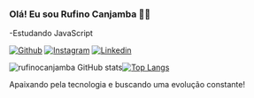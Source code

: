
### Olá! Eu sou Rufino Canjamba 🖐🏾

-Estudando JavaScript

[![Github](	https://img.shields.io/badge/GitHub-100000?style=for-the-badge&logo=github&logoColor=white)](https://github.com/rufinocanjamba)
[![Instagram](https://img.shields.io/badge/Instagram-E4405F?style=for-the-badge&logo=instagram&logoColor=white)](instagram.com/rufinocanjamba/)
[![Linkedin](https://img.shields.io/badge/LinkedIn-0077B5?style=for-the-badge&logo=linkedin&logoColor=white)](https://www.linkedin.com/in/rufino-canjamba-163b97243/)

![rufinocanjamba GitHub stats](https://github-readme-stats.vercel.app/api?username=rufinocanjamba&show_icons=true&theme=tokyonight)[![Top Langs](https://github-readme-stats.vercel.app/api/top-langs/?username=rufinocanjamba&layout=compact&theme=tokyonight)](https://github.com/rufinocanjamba)

<!-- <div style="display: inline-block"><br>
    <img align="center"alt="html5"src="https://img.shields.io/badge/HTML5-E34F26?style=for-the-badge&logo=html5&logoColor=white">
      <img align="center"alt="css"src="https://img.shields.io/badge/CSS3-1572B6?style=for-the-badge&logo=css3&logoColor=white">
</div><br> <hr> -->

Apaixando pela tecnologia e buscando uma evolução constante!
<br>
